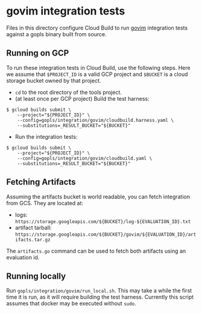 # govim integration tests

Files in this directory configure Cloud Build to run [govim] integration tests
against a gopls binary built from source.

## Running on GCP

To run these integration tests in Cloud Build, use the following steps.  Here
we assume that `$PROJECT_ID` is a valid GCP project and `$BUCKET` is a cloud
storage bucket owned by that project.

- `cd` to the root directory of the tools project.
- (at least once per GCP project) Build the test harness:
```
$ gcloud builds submit \
	--project="${PROJECT_ID}" \
	--config=gopls/integration/govim/cloudbuild.harness.yaml \
	--substitutions=_RESULT_BUCKET="${BUCKET}"
```
- Run the integration tests:
```
$ gcloud builds submit \
	--project="${PROJECT_ID}" \
	--config=gopls/integration/govim/cloudbuild.yaml \
	--substitutions=_RESULT_BUCKET="${BUCKET}"
```

## Fetching Artifacts

Assuming the artifacts bucket is world readable, you can fetch integration from
GCS. They are located at:

- logs: `https://storage.googleapis.com/${BUCKET}/log-${EVALUATION_ID}.txt`
- artifact tarball: `https://storage.googleapis.com/${BUCKET}/govim/${EVALUATION_ID}/artifacts.tar.gz`

The `artifacts.go` command can be used to fetch both artifacts using an
evaluation id.

## Running locally

Run `gopls/integration/govim/run_local.sh`. This may take a while the first
time it is run, as it will require building the test harness. Currently this
script assumes that docker may be executed without `sudo`.

[govim]: https://github.com/govim/govim
